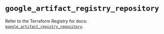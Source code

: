 # `google_artifact_registry_repository`

Refer to the Terraform Registry for docs: [`google_artifact_registry_repository`](https://registry.terraform.io/providers/hashicorp/google/6.49.0/docs/resources/artifact_registry_repository).
